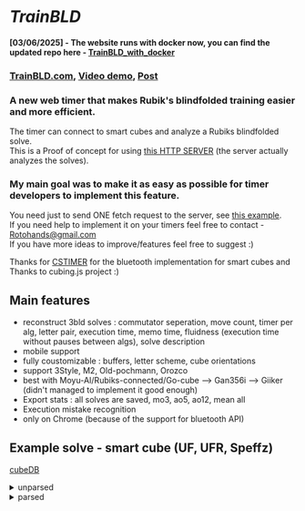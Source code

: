 # _TrainBLD_

#### [03/06/2025] - The website runs with docker now, you can find the updated repo here - [TrainBLD_with_docker](https://github.com/RotoHands/TrainBLD_with_docker)

### [TrainBLD.com](https://trainbld.com), [Video demo](https://www.youtube.com/watch?v=wQnM1zwroVU), [Post](https://www.speedsolving.com/threads/trainbld-new-web-timer-that-reconstructs-your-3bld-solves.85466/)

### A new web timer that makes Rubik's blindfolded training easier and more efficient.

The timer can connect to smart cubes and analyze a Rubiks blindfolded solve.  
This is a Proof of concept for using [this HTTP SERVER](https://github.com/RotoHands/3BLD_analyzer_HTTP_Server) (the server actually analyzes the solves).

### My main goal was to make it as easy as possible for timer developers to implement this feature.

You need just to send ONE fetch request to the server, see [this example](https://github.com/RotoHands/3BLD_analyzer_HTTP_Server/blob/master/Client_Example.html).  
If you need help to implement it on your timers feel free to contact - Rotohands@gmail.com  
If you have more ideas to improve/features feel free to suggest :)

Thanks for [CSTIMER](https://github.com/cs0x7f/cstimer/blob/fc627f0970d8982c758200430bb60d7554f984b0/src/js/bluetooth.js) for the bluetooth implementation for smart cubes and Thanks to cubing.js project :)

## Main features

- reconstruct 3bld solves : commutator seperation, move count, timer per alg, letter pair, execution time, memo time, fluidness (execution time without pauses between algs), solve description
- mobile support
- fully coustomizable : buffers, letter scheme, cube orientations
- support 3Style, M2, Old-pochmann, Orozco
- best with Moyu-AI/Rubiks-connected/Go-cube --> Gan356i --> Giiker (didn't managed to implement it good enough)
- Export stats : all solves are saved, mo3, ao5, ao12, mean all
- Execution mistake recognition
- only on Chrome (because of the support for bluetooth API)

## Example solve - smart cube (UF, UFR, Speffz)

[cubeDB](https://www.cubedb.net/?puzzle=3&title=14%2F9_35.97%25280.44%2C35.53%2529__51.51%25%0A9%2F27%2F2021%2C_01%3A35_PM&scramble=F2_L2_U_B2_U-_F2_U_L-_D-_B_R_F-_R_U-_F2_R-_B-_R_B_D-_R2_U_B_&time=35.53&alg=%2F%2Fedges%0AR-_U-_R2_S_R2_S-_U_R_%2F%2F_JA__8%2F8__1.74%0AU-_R_E-_R-_U_R_R-_R_E_R-_%2F%2F_BH__10%2F18__1.08%0AL_F_L-_E_L_F-_L-_E-_%2F%2F_PL__8%2F26__0.88%0AL_F-_E_R2_E-_R2_F_L-_%2F%2F_NU__8%2F34__1.23%0AS_L-_F-_L_S-_L-_F_L_%2F%2F_VG__8%2F42__1.89%0AU2_R-_E_R_U_R-_E-_R_U_%2F%2F_FD__9%2F51__0.75%0AL_F-_L-_S-_L_F_L-_S_%2F%2F_EB__8%2F59__1.48%0A%0A%2F%2Fcorners%0AU_R-_D_R_U-_R_D-_R-_U-_R_D_R-_U_R-_D-_R_%2F%2F_VB__16%2F75__1.39%0AF-_U_R-_D-_R_U2_R-_D_R_U_F_%2F%2F_LN__11%2F86__1.92%0AU-_R-_U-_R-_D-_R_U_R-_D_R2_U_%2F%2F_DR__11%2F97__1.52%0AR_U_R_U_R-_D2_U-_U_R_U-_R-_D2_U-_R-_%2F%2F_TX__14%2F111__2.11%0A%0A%2F%2Fparity%0AR2_D_R-_U2_R_D-_R-_U-_R-_F-_R_U_R-_U-_R-_F_R2_U-_R-_U-_%2F%2F_CB_CI__20%2F131__2.31%0A)

<details>
  <summary>unparsed</summary>

<p>
F2 L2 U B2 U' F2 U L' D' B R F' R U' F2 R' B' R B D' R2 U B  //scramble

R' U' R' R' F' B U U B' F U R U' R U' D B' U B B' B D' U R'
L F L' U D' B L' B' D U' L F' D' U F' F' D U' R R F L' B F'
D' F' D B' F L' F L U U R' U D' F U F' D U' R U L F' L' B'
F U F U' B F' U R' D R U' R D' R' U' R D R' U R' D' R F' U
R' D' R U U R' D R U F U' R' U' R' D' R U R' D R R U R U R
U R' D D U' U R U' R' D D U' R' R R D R' U U R D' R' U' R'
F' R U R' U' R' F R R U' R' U'

</p>
</details>

<details>
  <summary>parsed</summary>

<p>
14/9 35.97(0.44,35.53)  51.51%  
  
F2 L2 U B2 U' F2 U L' D' B R F' R U' F2 R' B' R B D' R2 U B //scramble

//edges  
R' U' R2 S R2 S' U R // JA 8/8 1.74  
U' R E' R' U R R' R E R' // BH 10/18 1.08  
L F L' E L F' L' E' // PL 8/26 0.88  
L F' E R2 E' R2 F L' // NU 8/34 1.23  
S L' F' L S' L' F L // VG 8/42 1.89  
U2 R' E R U R' E' R U // FD 9/51 0.75  
L F' L' S' L F L' S // EB 8/59 1.48

//corners  
U R' D R U' R D' R' U' R D R' U R' D' R // VB 16/75 1.39  
F' U R' D' R U2 R' D R U F // LN 11/86 1.92  
U' R' U' R' D' R U R' D R2 U // DR 11/97 1.52  
R U R U R' D2 U' U R U' R' D2 U' R' // TX 14/111 2.11

//parity  
R2 D R' U2 R D' R' U' R' F' R U R' U' R' F R2 U' R' U' // CB CI 20/131 2.31

</p>
</details>
